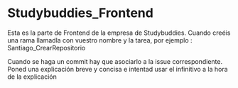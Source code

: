 # Studybuddies_Frontend
Esta es la parte de Frontend de la empresa de Studybuddies.
Cuando creéis una rama llamadla con vuestro nombre y la tarea, por ejemplo : Santiago_CrearRepositorio

Cuando se haga un commit hay que asociarlo a la issue correspondiente. Poned una explicación breve y concisa e intentad usar el infinitivo a la hora de la explicación
